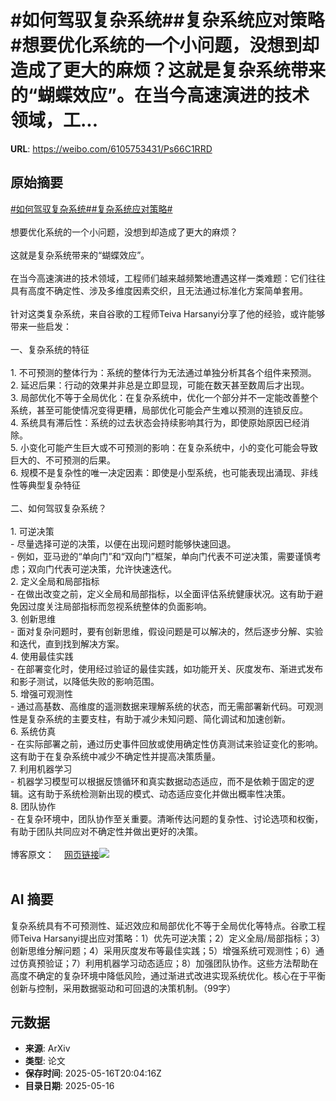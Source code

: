 # #如何驾驭复杂系统##复杂系统应对策略#想要优化系统的一个小问题，没想到却造成了更大的麻烦？这就是复杂系统带来的“蝴蝶效应”。在当今高速演进的技术领域，工...

**URL**: https://weibo.com/6105753431/Ps66C1RRD

## 原始摘要

<a href="https://m.weibo.cn/search?containerid=231522type%3D1%26t%3D10%26q%3D%23%E5%A6%82%E4%BD%95%E9%A9%BE%E9%A9%AD%E5%A4%8D%E6%9D%82%E7%B3%BB%E7%BB%9F%23&amp;extparam=%23%E5%A6%82%E4%BD%95%E9%A9%BE%E9%A9%AD%E5%A4%8D%E6%9D%82%E7%B3%BB%E7%BB%9F%23" data-hide=""><span class="surl-text">#如何驾驭复杂系统#</span></a><a href="https://m.weibo.cn/search?containerid=231522type%3D1%26t%3D10%26q%3D%23%E5%A4%8D%E6%9D%82%E7%B3%BB%E7%BB%9F%E5%BA%94%E5%AF%B9%E7%AD%96%E7%95%A5%23&amp;extparam=%23%E5%A4%8D%E6%9D%82%E7%B3%BB%E7%BB%9F%E5%BA%94%E5%AF%B9%E7%AD%96%E7%95%A5%23" data-hide=""><span class="surl-text">#复杂系统应对策略#</span></a><br><br>想要优化系统的一个小问题，没想到却造成了更大的麻烦？<br><br>这就是复杂系统带来的“蝴蝶效应”。<br><br>在当今高速演进的技术领域，工程师们越来越频繁地遭遇这样一类难题：它们往往具有高度不确定性、涉及多维度因素交织，且无法通过标准化方案简单套用。<br><br>针对这类复杂系统，来自谷歌的工程师Teiva Harsanyi分享了他的经验，或许能够带来一些启发：<br><br>一、复杂系统的特征<br><br>1. 不可预测的整体行为：系统的整体行为无法通过单独分析其各个组件来预测。<br>2. 延迟后果：行动的效果并非总是立即显现，可能在数天甚至数周后才出现。<br>3. 局部优化不等于全局优化：在复杂系统中，优化一个部分并不一定能改善整个系统，甚至可能使情况变得更糟，局部优化可能会产生难以预测的连锁反应。<br>4. 系统具有滞后性：系统的过去状态会持续影响其行为，即使原始原因已经消除。<br>5. 小变化可能产生巨大或不可预测的影响：在复杂系统中，小的变化可能会导致巨大的、不可预测的后果。<br>6. 规模不是复杂性的唯一决定因素：即使是小型系统，也可能表现出涌现、非线性等典型复杂特征<br><br>二、如何驾驭复杂系统？<br><br>1. 可逆决策<br>  - 尽量选择可逆的决策，以便在出现问题时能够快速回退。<br>  - 例如，亚马逊的“单向门”和“双向门”框架，单向门代表不可逆决策，需要谨慎考虑；双向门代表可逆决策，允许快速迭代。<br>2. 定义全局和局部指标<br>  - 在做出改变之前，定义全局和局部指标，以全面评估系统健康状况。这有助于避免因过度关注局部指标而忽视系统整体的负面影响。<br>3. 创新思维<br>  - 面对复杂问题时，要有创新思维，假设问题是可以解决的，然后逐步分解、实验和迭代，直到找到解决方案。<br>4. 使用最佳实践<br>  - 在部署变化时，使用经过验证的最佳实践，如功能开关、灰度发布、渐进式发布和影子测试，以降低失败的影响范围。<br>5. 增强可观测性<br>  - 通过高基数、高维度的遥测数据来理解系统的状态，而无需部署新代码。可观测性是复杂系统的主要支柱，有助于减少未知问题、简化调试和加速创新。<br>6. 系统仿真<br>  - 在实际部署之前，通过历史事件回放或使用确定性仿真测试来验证变化的影响。这有助于在复杂系统中减少不确定性并提高决策质量。<br>7. 利用机器学习<br>  - 机器学习模型可以根据反馈循环和真实数据动态适应，而不是依赖于固定的逻辑。这有助于系统检测新出现的模式、动态适应变化并做出概率性决策。<br>8. 团队协作<br>  - 在复杂环境中，团队协作至关重要。清晰传达问题的复杂性、讨论选项和权衡，有助于团队共同应对不确定性并做出更好的决策。<br><br>博客原文：<a href="https://weibo.cn/sinaurl?u=https%3A%2F%2Fwww.thecoder.cafe%2Fp%2Fcomplex-systems" data-hide=""><span class="url-icon"><img style="width: 1rem;height: 1rem" src="https://h5.sinaimg.cn/upload/2015/09/25/3/timeline_card_small_web_default.png" referrerpolicy="no-referrer"></span><span class="surl-text">网页链接</span></a><img style="" src="https://tvax4.sinaimg.cn/large/006Fd7o3gy1i1hf0yltf7j30zk0hsng5.jpg" referrerpolicy="no-referrer"><br><br>

## AI 摘要

复杂系统具有不可预测性、延迟效应和局部优化不等于全局优化等特点。谷歌工程师Teiva Harsanyi提出应对策略：1）优先可逆决策；2）定义全局/局部指标；3）创新思维分解问题；4）采用灰度发布等最佳实践；5）增强系统可观测性；6）通过仿真预验证；7）利用机器学习动态适应；8）加强团队协作。这些方法帮助在高度不确定的复杂环境中降低风险，通过渐进式改进实现系统优化。核心在于平衡创新与控制，采用数据驱动和可回退的决策机制。（99字）

## 元数据

- **来源**: ArXiv
- **类型**: 论文
- **保存时间**: 2025-05-16T20:04:16Z
- **目录日期**: 2025-05-16
